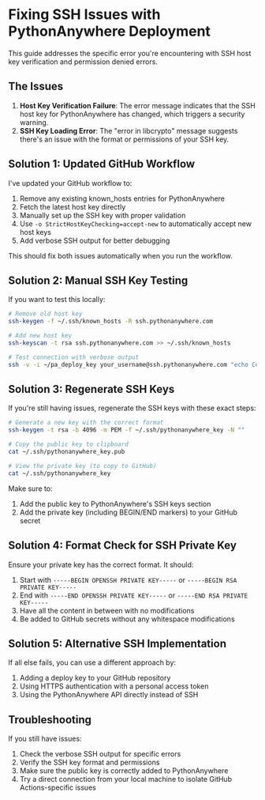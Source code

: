 # Fixing SSH Issues with PythonAnywhere Deployment

This guide addresses the specific error you're encountering with SSH host key verification and permission denied errors.

## The Issues

1. **Host Key Verification Failure**: The error message indicates that the SSH host key for PythonAnywhere has changed, which triggers a security warning.
2. **SSH Key Loading Error**: The "error in libcrypto" message suggests there's an issue with the format or permissions of your SSH key.

## Solution 1: Updated GitHub Workflow

I've updated your GitHub workflow to:

1. Remove any existing known_hosts entries for PythonAnywhere
2. Fetch the latest host key directly
3. Manually set up the SSH key with proper validation
4. Use `-o StrictHostKeyChecking=accept-new` to automatically accept new host keys
5. Add verbose SSH output for better debugging

This should fix both issues automatically when you run the workflow.

## Solution 2: Manual SSH Key Testing

If you want to test this locally:

```bash
# Remove old host key
ssh-keygen -f ~/.ssh/known_hosts -R ssh.pythonanywhere.com

# Add new host key
ssh-keyscan -t rsa ssh.pythonanywhere.com >> ~/.ssh/known_hosts

# Test connection with verbose output
ssh -v -i ~/pa_deploy_key your_username@ssh.pythonanywhere.com "echo Connection successful"
```

## Solution 3: Regenerate SSH Keys

If you're still having issues, regenerate the SSH keys with these exact steps:

```bash
# Generate a new key with the correct format
ssh-keygen -t rsa -b 4096 -m PEM -f ~/.ssh/pythonanywhere_key -N ""

# Copy the public key to clipboard
cat ~/.ssh/pythonanywhere_key.pub

# View the private key (to copy to GitHub)
cat ~/.ssh/pythonanywhere_key
```

Make sure to:
1. Add the public key to PythonAnywhere's SSH keys section
2. Add the private key (including BEGIN/END markers) to your GitHub secret

## Solution 4: Format Check for SSH Private Key

Ensure your private key has the correct format. It should:

1. Start with `-----BEGIN OPENSSH PRIVATE KEY-----` or `-----BEGIN RSA PRIVATE KEY-----`
2. End with `-----END OPENSSH PRIVATE KEY-----` or `-----END RSA PRIVATE KEY-----`
3. Have all the content in between with no modifications
4. Be added to GitHub secrets without any whitespace modifications

## Solution 5: Alternative SSH Implementation

If all else fails, you can use a different approach by:

1. Adding a deploy key to your GitHub repository
2. Using HTTPS authentication with a personal access token
3. Using the PythonAnywhere API directly instead of SSH

## Troubleshooting

If you still have issues:

1. Check the verbose SSH output for specific errors
2. Verify the SSH key format and permissions
3. Make sure the public key is correctly added to PythonAnywhere
4. Try a direct connection from your local machine to isolate GitHub Actions-specific issues 
